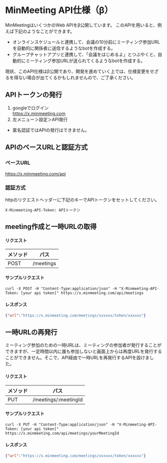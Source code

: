 # MinMeeting API仕様（β）
MinMeetingはいくつかのWeb APIをβ公開しています。
このAPIを用いると、例えば下記のようなことができます。

- オンラインスケジュールと連携して、会議の10分前にミーティング参加URLを自動的に関係者に送信するようなbotを作成する。
- グループチャットアプリと連携して、「会議をはじめるよ」とつぶやくと、自動的にミーティング参加URLが送られてくるようなbotを作成する。

現状、このAPI仕様はβ公開であり、開発を進めていく上では、仕様変更をせざるを得ない場合が出てくるかもしれませんので、ご了承ください。

## APIトークンの発行
1. googleでログイン<BR>
https://x.minmeeting.com
1. 左メニュー＞設定＞API発行

- 匿名認証ではAPIの発行はできません。

## APIのベースURLと認証方式
### ベースURL
https://x.minmeeting.com/api
### 認証方式
httpのリクエストヘッダーに下記のキーでAPIトークンをセットしてください。
```
X-Minmeeting-API-Token: APIトークン
```

## meeting作成と一時URLの取得
#### リクエスト
| メソッド | パス |
|---|---|
| POST | /meetings |

#### サンプルリクエスト
```
curl -X POST -H "Content-Type:application/json" -H "X-Minmeeting-API-Token: [your api token]" https://x.minmeeting.com/api/meetings
```

#### レスポンス
```.json
{"url":"https://x.minmeeting.com/meetings/xxxxxx/token/xxxxxx"}
```

## 一時URLの再発行
ミーティング参加のための一時URLは、ミーティングの参加者が発行することができますが、一定時間以内に誰も参加しないと画面上からは再度URLを発行することができません。そこで、API経由で一時URLを再発行するAPIを設けました。

#### リクエスト
| メソッド | パス |
|---|---|
| PUT | /meetings/:meetingId |

#### サンプルリクエスト
```
curl -X PUT -H "Content-Type:application/json" -H "X-Minmeeting-API-Token: [your api token]" https://x.minmeeting.com/api/meetings/yourMeetingId
```

#### レスポンス
```.json
{"url":"https://x.minmeeting.com/meetings/xxxxxx/token/xxxxxx"}
```
